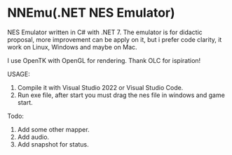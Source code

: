 # NNEmu(.NET NES Emulator)
NES Emulator written in C# with .NET 7.
The emulator is for didactic proposal, more improvement can be apply on it, but i prefer code clarity, it work on Linux, Windows and maybe on Mac.


I use OpenTK with OpenGL for rendering.
Thank OLC for ispiration!


USAGE:
1. Compile it with Visual Studio 2022 or Visual Studio Code.
2. Run exe file, after start you must drag the nes file in windows and game start.


Todo:
1. Add some other mapper.
2. Add audio.
3. Add snapshot for status.
